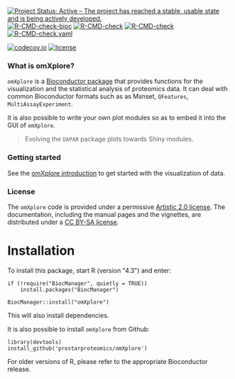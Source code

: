 <!-- badges: start -->
[![Project Status: Active – The project has reached a stable, usable state and is being actively developed.](https://www.repostatus.org/badges/latest/active.svg)](https://www.repostatus.org/#active)
[![R-CMD-check-bioc](https://github.com/prostarProteomics/omXplore/workflows/R-CMD-check-bioc/badge.svg)](https://github.com/prostarProteomics/omXplore/actions?query=workflow%3AR-CMD-check-bioc)
[![R-CMD-check](https://github.com/prostarproteomics/omXplore/actions/workflows/R-CMD-check.yaml/badge.svg)](https://github.com/prostarproteomics/omXplore/actions/workflows/R-CMD-check.yaml)
[![R-CMD-check](https://github.com/prostarproteomics/omXplore/actions/workflows/R-CMD-check.yaml/badge.svg)](https://github.com/prostarproteomics/omXplore/actions/workflows/R-CMD-check.yaml)
[![R-CMD-check.yaml](https://github.com/prostarproteomics/omXplore/actions/workflows/check-standard.yaml/badge.svg)](https://github.com/prostarproteomics/omXplore/actions/workflows/check-standard.yaml)


[![codecov.io](https://codecov.io/github/prostarProteomics/omXplore/coverage.svg?branch=main)](https://codecov.io/github/prostarProteomics/omXplore?branch=main)
[![license](https://img.shields.io/badge/license-Artistic--2.0-brightgreen.svg)](https://opensource.org/licenses/Artistic-2.0)
<!-- badges: end -->



### What is omXplore?

`omXplore` is a [Bioconductor
package](http://bioconductor.org/packages/omXplore) that provides
functions for the visualization and the statistical analysis of proteomics data.
It can deal with common Bioconductor formats such as as Msnset, `QFeatures`, 
`MultiAssayExperiment`.

It is also possible to write your own plot modules so as to embed it into
the GUI of `omXplore`.

> Evolving the `DAPAR` package plots towards Shiny modules.



### Getting started

See the
[omXplore introduction](https://prostarproteomics.github.io/omXplore/articles/omXplore.html)
to get started with the visualization of data.



### License

The `omXplore` code is provided under a permissive [Artistic 2.0
license](https://opensource.org/licenses/Artistic-2.0). The
documentation, including the manual pages and the vignettes, are
distributed under a [CC BY-SA
license](https://creativecommons.org/licenses/by-sa/4.0/).


# Installation

To install this package, start R (version "4.3") and enter:

```
if (!require("BiocManager", quietly = TRUE))
    install.packages("BiocManager")

BiocManager::install("omXplore")
```

This will also install dependencies.

It is also possible to install `omXplore` from Github:

```
library(devtools)
install_github('prostarproteomics/omXplore')

```

For older versions of R, please refer to the appropriate Bioconductor release.

